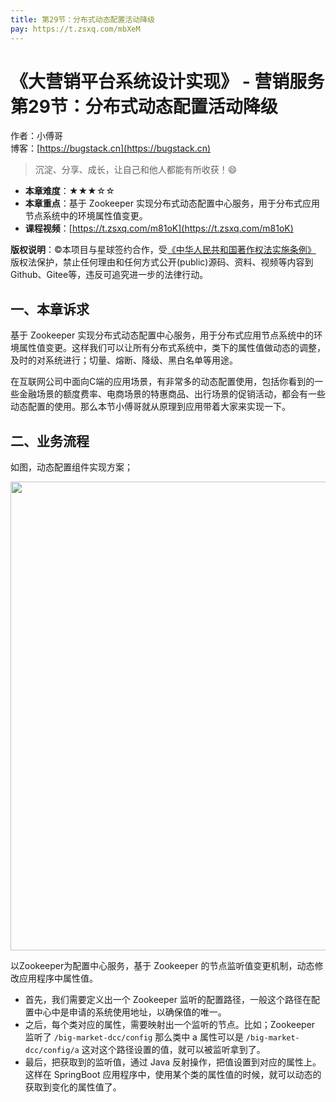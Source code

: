 ```yaml
---
title: 第29节：分布式动态配置活动降级
pay: https://t.zsxq.com/mbXeM
---
```


# 《大营销平台系统设计实现》 - 营销服务 第29节：分布式动态配置活动降级

作者：小傅哥
<br/>博客：[https://bugstack.cn](https://bugstack.cn)

>沉淀、分享、成长，让自己和他人都能有所收获！😄

- **本章难度**：★★★☆☆
- **本章重点**：基于 Zookeeper 实现分布式动态配置中心服务，用于分布式应用节点系统中的环境属性值变更。
- **课程视频**：[https://t.zsxq.com/m81oK](https://t.zsxq.com/m81oK)

**版权说明**：©本项目与星球签约合作，受[《中华人民共和国著作权法实施条例》](http://www.gov.cn/zhengce/2020-12/26/content_5573623.htm) 版权法保护，禁止任何理由和任何方式公开(public)源码、资料、视频等内容到Github、Gitee等，违反可追究进一步的法律行动。

## 一、本章诉求

基于 Zookeeper 实现分布式动态配置中心服务，用于分布式应用节点系统中的环境属性值变更。这样我们可以让所有分布式系统中，类下的属性值做动态的调整，及时的对系统进行；切量、熔断、降级、黑白名单等用途。

在互联网公司中面向C端的应用场景，有非常多的动态配置使用，包括你看到的一些金融场景的额度费率、电商场景的特惠商品、出行场景的促销活动，都会有一些动态配置的使用。那么本节小傅哥就从原理到应用带着大家来实现一下。

## 二、业务流程

如图，动态配置组件实现方案；

<div align="center">
    <img src="https://bugstack.cn/images/article/project/big-market/big-market-42-01.png" width="750px">
</div>

以Zookeeper为配置中心服务，基于 Zookeeper 的节点监听值变更机制，动态修改应用程序中属性值。

- 首先，我们需要定义出一个 Zookeeper 监听的配置路径，一般这个路径在配置中心中是申请的系统使用地址，以确保值的唯一。
- 之后，每个类对应的属性，需要映射出一个监听的节点。比如；Zookeeper 监听了 `/big-market-dcc/config` 那么类中 a 属性可以是 `/big-market-dcc/config/a` 这对这个路径设置的值，就可以被监听拿到了。
- 最后，把获取到的监听值，通过 Java 反射操作，把值设置到对应的属性上。这样在 SpringBoot 应用程序中，使用某个类的属性值的时候，就可以动态的获取到变化的属性值了。
